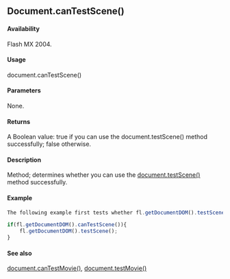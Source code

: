 ## Document.canTestScene()

#### Availability

Flash MX 2004.

#### Usage

document.canTestScene()

#### Parameters

None.

#### Returns

A Boolean value: true if you can use the document.testScene() method successfully; false otherwise.

#### Description

Method; determines whether you can use the [document.testScene()](../Document_object/docu5979.md) method successfully.

#### Example

```javascript
The following example first tests whether fl.getDocumentDOM().testScene() can be used successfully. If so, it calls the method.

if(fl.getDocumentDOM().canTestScene()){ 
    fl.getDocumentDOM().testScene();
}

```

#### See also

[document.canTestMovie()](../Document_object/docume27.md), [document.testMovie()](../Document_object/docu5948.md)
